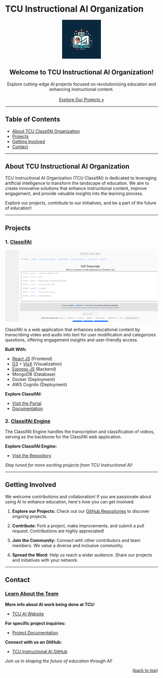 # TCU Instructional AI Organization

<div align="center">
  <a href="https://github.com/TCU-ClassifAI">
    <img src="https://github.com/TCU-ClassifAI/classifAI/raw/main/frontend/static/images/logo.jpg" alt="Organization Logo" width="128" height="128">
  </a>

<h2 align="center">Welcome to TCU Instructional AI Organization!</h2>

  <p align="center">
    Explore cutting-edge AI projects focused on revolutionizing education and enhancing instructional content.<br>
    <br />
    <a href="https://ai.tcu.edu/">Explore Our Projects »</a>
  </p>
</div>

---

## Table of Contents

- [About TCU ClassifAI Organization](#about-tcu-instructional-ai-organization)
- [Projects](#projects)
- [Getting Involved](#getting-involved)
- [Contact](#contact)

---

## About TCU Instructional AI Organization

TCU Instructional AI Organization (TCU ClassifAI) is dedicated to leveraging artificial intelligence to transform the landscape of education. We aim to create innovative solutions that enhance instructional content, improve engagement, and provide valuable insights into the learning process.

Explore our projects, contribute to our initiatives, and be a part of the future of education!

---

## Projects

### 1. [ClassifAI](https://github.com/TCU-ClassifAI/classifAI)

![Classifai Screenshot](https://github.com/TCU-ClassifAI/classifAI/raw/main/docs/images/product.png)

ClassifAI is a web application that enhances educational content by transcribing video and audio into text for user modification and categorizes questions, offering engagement insights and user-friendly access.

**Built With:**
- [React JS](https://react.dev/) (Frontend)
- [D3](https://d3js.org/) + [VisX](https://airbnb.io/visx) (Visualization)
- [Express JS](https://expressjs.com/) (Backend)
- MongoDB (Database)
- Docker (Deployment)
- AWS Cognito (Deployment)

**Explore ClassifAI:**
- [Visit the Portal](https://classifai.tcu.edu/)
- [Documentation](https://tcu-classifai.github.io/classifai-docs)

### 2. [ClassifAI Engine](https://github.com/TCU-Instructional-AI/classifAI-engine)

The ClassifAI Engine handles the transcription and classification of videos, serving as the backbone for the ClassifAI web application.

**Explore ClassifAI Engine:**
- [Visit the Repository](https://github.com/TCU-ClassifAI/classifAI-engine)

*Stay tuned for more exciting projects from TCU Instructional AI!*

---

## Getting Involved

We welcome contributions and collaboration! If you are passionate about using AI to enhance education, here's how you can get involved:

1. **Explore our Projects:** Check out our [GitHub Repositories](https://github.com/ClassifAI) to discover ongoing projects.

2. **Contribute:** Fork a project, make improvements, and submit a pull request. Contributions are highly appreciated!

3. **Join the Community:** Connect with other contributors and team members. We value a diverse and inclusive community.

4. **Spread the Word:** Help us reach a wider audience. Share our projects and initiatives with your network.

---

## Contact

### [Learn About the Team](http://riogrande.cs.tcu.edu/2324InstructionalEffectiveness)

**More info about AI work being done at TCU:**
- [TCU AI Website](https://ai.tcu.edu/)

**For specific project inquiries:**
- [Project Documentation](https://tcu-classifai.github.io/classifai-docs)

**Connect with us on GitHub:**
- [TCU Instructional AI GitHub](https://github.com/TCU-Instructional-AI)

*Join us in shaping the future of education through AI!*

<p align="right">(<a href="#readme-top">back to top</a>)</p>
